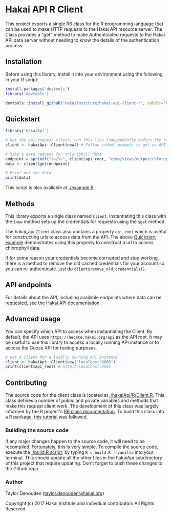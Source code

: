 # Hakai API R Client

This project exports a single R6 class for the R programming language that can be used to make HTTP requests to the Hakai API resource server. The Class provides a "get" method to make Authenticated requests to the Hakai API data server without needing to know the details of the authentication process.

## Installation

Before using this library, install it into your environment using the following in your R script:

```r
install.packages('devtools')
library('devtools')

devtools::install_github("HakaiInstitute/hakai-api-client-r", subdir='hakaiApi')
```

## Quickstart

```r
library('hakaiApi')

# Get the api request client, run this line independently before the rest of the code
client <- hakaiApi::Client$new() # Follow stdout prompts to get an API token

# Make a data request for chlorophyll data
endpoint = sprintf("%s/%s", client$api_root, "eims/views/output/chlorophyll?limit=50")
data <- client$get(endpoint)

# Print out the data
print(data)
```

This script is also available at [./example.R](example.R)

## Methods

This library exports a single class named `Client`. Instantiating this class with the `$new` method sets up the credentials for requests using the `$get` method.

The hakai_api `Client` class also contains a property `api_root` which is useful for constructing urls to access data from the API. The above [Quickstart example](#quickstart) demonstrates using this property to construct a url to access chlorophyll data.

If for some reason your credentials become corrupted and stop working, there is a method to remove the old cached credentials for your account so you can re-authenticate. just do `client$remove_old_credentials()`.

## API endpoints

For details about the API, including available endpoints where data can be requested, see the [Hakai API documentation](http://hakaiinstitute.github.io/hakai-api/).

## Advanced usage

You can specify which API to access when instantiating the Client. By default, the API uses `https://hecate.hakai.org/api` as the API root. It may be useful to use this library to access a locally running API instance or to access the Goose API for testing purposes.

```r
# Get a client for a locally running API instance
client <- hakaiApi::Client$new("localhost:8666")
print(client$api_root) # http://localhost:8666
```

## Contributing
The source code for the client class is located at [./hakaiApi/R/Client.R](hakaiApi/R/Client.R).
This class defines a number of public and private variables and methods that make this request client work. The development of this class was largely informed by the R project's [R6 class documentation](https://cran.r-project.org/web/packages/R6/vignettes/Introduction.html). To build this class into a R package, [this tutorial](https://hilaryparker.com/2014/04/29/writing-an-r-package-from-scratch/) was followed.

### Building the source code
If any major changes happen to the source code, it will need to be recompiled. Fortunately, this is very simple. To compile the source code, execute the [./build.R script](build.R), by typing `R < build.R --vanilla` into your terminal. This should update all the other files in the hakaiApi subdirectory of this project that require updating. Don't forget to push these changes to the Github repo

### Author
Taylor Denouden (taylor.denouden@hakai.org)

Copyright (c) 2017 Hakai Institute and individual contributors All Rights Reserved.
